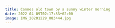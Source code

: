 ```yaml
---
title: Cannes old town by a sunny winter morning
date: 2022-04-09T02:17:33+02:00
image: IMG_20201229_083444.jpg
---
```


